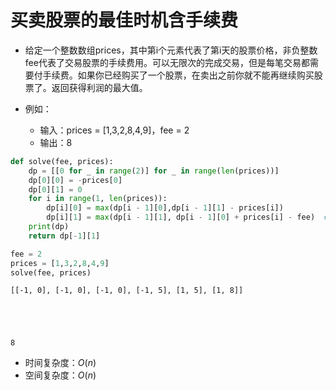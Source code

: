 
# 买卖股票的最佳时机含手续费

* 给定一个整数数组prices，其中第i个元素代表了第i天的股票价格，非负整数fee代表了交易股票的手续费用。可以无限次的完成交易，但是每笔交易都需要付手续费。如果你已经购买了一个股票，在卖出之前你就不能再继续购买股票了。返回获得利润的最大值。

* 例如：
    * 输入：prices = [1,3,2,8,4,9]，fee = 2
    * 输出：8


```python
def solve(fee, prices):
    dp = [[0 for _ in range(2)] for _ in range(len(prices))]
    dp[0][0] = -prices[0]
    dp[0][1] = 0
    for i in range(1, len(prices)):
        dp[i][0] = max(dp[i - 1][0],dp[i - 1][1] - prices[i])
        dp[i][1] = max(dp[i - 1][1], dp[i - 1][0] + prices[i] - fee)  # 区别，卖出的同时减去手续费
    print(dp)
    return dp[-1][1]
```


```python
fee = 2
prices = [1,3,2,8,4,9]
solve(fee, prices)
```

    [[-1, 0], [-1, 0], [-1, 0], [-1, 5], [1, 5], [1, 8]]
    




    8



* 时间复杂度：$O(n)$
* 空间复杂度：$O(n)$
